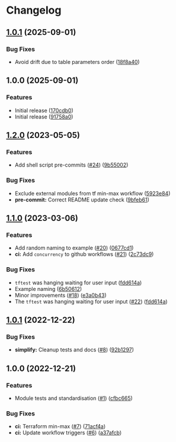 # Changelog

## [1.0.1](https://github.com/cloudandthings/terraform-aws-s3-inventory/compare/v1.0.0...v1.0.1) (2025-09-01)


### Bug Fixes

* Avoid drift due to table parameters order ([18f8a40](https://github.com/cloudandthings/terraform-aws-s3-inventory/commit/18f8a40a185425b5f9771d6fbe6ae8c98f567344))

## 1.0.0 (2025-09-01)


### Features

* Initial release ([170cdb0](https://github.com/cloudandthings/terraform-aws-s3-inventory/commit/170cdb0dad51ed194088aa67cee347bfc0e01b93))
* Initial release ([91758a0](https://github.com/cloudandthings/terraform-aws-s3-inventory/commit/91758a00dd106b59db52314bb4abb603ac4a33b9))

## [1.2.0](https://github.com/cloudandthings/terraform-aws-template/compare/v1.1.0...v1.2.0) (2023-05-05)


### Features

* Add shell script pre-commits ([#24](https://github.com/cloudandthings/terraform-aws-template/issues/24)) ([9b55002](https://github.com/cloudandthings/terraform-aws-template/commit/9b55002520bf0757470f90a2ff694ddca5581bc7))


### Bug Fixes

* Exclude external modules from tf min-max workflow ([5923e84](https://github.com/cloudandthings/terraform-aws-template/commit/5923e842eb639b1d58abf200f22ec04b9d6e0108))
* **pre-commit:** Correct README update check ([9bfeb61](https://github.com/cloudandthings/terraform-aws-template/commit/9bfeb613cc9f83f4f4f88ae1f558b14237f3b37b))

## [1.1.0](https://github.com/cloudandthings/terraform-aws-template/compare/v1.0.1...v1.1.0) (2023-03-06)


### Features

* Add random naming to example ([#20](https://github.com/cloudandthings/terraform-aws-template/issues/20)) ([0677cd1](https://github.com/cloudandthings/terraform-aws-template/commit/0677cd149337082923186ad40292baacba038224))
* **ci:** Add `concurrency` to github workflows ([#21](https://github.com/cloudandthings/terraform-aws-template/issues/21)) ([2c73dc9](https://github.com/cloudandthings/terraform-aws-template/commit/2c73dc9d52482d027ae6a47f4f6397e3c1b70faa))


### Bug Fixes

* `tftest` was hanging waiting for user input ([fdd614a](https://github.com/cloudandthings/terraform-aws-template/commit/fdd614aa8dc10377e4470a907ca365d56af767f3))
* Example naming ([6b50612](https://github.com/cloudandthings/terraform-aws-template/commit/6b5061244fce9baa83003eb40003543fdf4f8475))
* Minor improvements ([#18](https://github.com/cloudandthings/terraform-aws-template/issues/18)) ([e3a0b43](https://github.com/cloudandthings/terraform-aws-template/commit/e3a0b4387d99da6f7495d3fa053603467c37320d))
* The `tftest` was hanging waiting for user input ([#22](https://github.com/cloudandthings/terraform-aws-template/issues/22)) ([fdd614a](https://github.com/cloudandthings/terraform-aws-template/commit/fdd614aa8dc10377e4470a907ca365d56af767f3))

## [1.0.1](https://github.com/cloudandthings/terraform-aws-template/compare/v1.0.0...v1.0.1) (2022-12-22)


### Bug Fixes

* **simplify:** Cleanup tests and docs ([#8](https://github.com/cloudandthings/terraform-aws-template/issues/8)) ([92b1297](https://github.com/cloudandthings/terraform-aws-template/commit/92b1297fe8f9f202ba6fc80875f4f64c090c32e1))

## 1.0.0 (2022-12-21)


### Features

* Module tests and standardisation  ([#1](https://github.com/cloudandthings/terraform-aws-template/issues/1)) ([cfbc665](https://github.com/cloudandthings/terraform-aws-template/commit/cfbc6653f103118764e99bc98a0f70ea42098338))


### Bug Fixes

* **ci:** Terraform min-max ([#7](https://github.com/cloudandthings/terraform-aws-template/issues/7)) ([71acf4a](https://github.com/cloudandthings/terraform-aws-template/commit/71acf4a932b5a210217279265bc707e29711620d))
* **ci:** Update workflow triggers ([#6](https://github.com/cloudandthings/terraform-aws-template/issues/6)) ([a37afcb](https://github.com/cloudandthings/terraform-aws-template/commit/a37afcbaa54e3c6918d5206694844eb25f87930c))
